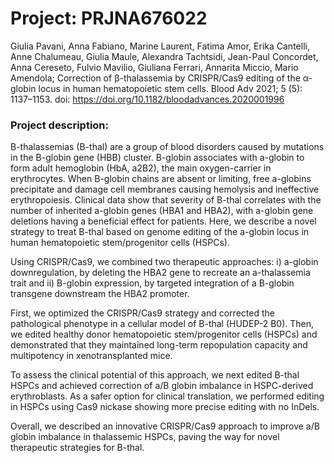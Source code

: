 # Project: PRJNA676022

Giulia Pavani, Anna Fabiano, Marine Laurent, Fatima Amor, 
Erika Cantelli, Anne Chalumeau, Giulia Maule, Alexandra 
Tachtsidi, Jean-Paul Concordet, Anna Cereseto, Fulvio 
Mavilio, Giuliana Ferrari, Annarita Miccio, Mario 
Amendola; Correction of β-thalassemia by CRISPR/Cas9 
editing of the α-globin locus in human hematopoietic stem 
cells. Blood Adv 2021; 5 (5): 1137–1153. doi: 
https://doi.org/10.1182/bloodadvances.2020001996

### Project description: 
B-thalassemias (B-thal) are a group of blood disorders 
caused by mutations in the B-globin gene (HBB) cluster. 
B-globin associates with a-globin to form adult 
hemoglobin (HbA, a2B2), the main oxygen-carrier in 
erythrocytes. When B-globin chains are absent or 
limiting, free a-globins precipitate and damage cell 
membranes causing hemolysis and ineffective 
erythropoiesis. Clinical data show that severity of 
B-thal correlates with the number of inherited a-globin 
genes (HBA1 and HBA2), with a-globin gene deletions 
having a beneficial effect for patients.
Here, we describe a novel strategy to treat B-thal based 
on genome editing of the a-globin locus in human 
hematopoietic stem/progenitor cells (HSPCs).

Using CRISPR/Cas9, we combined two therapeutic 
approaches: i) a-globin downregulation, by deleting the 
HBA2 gene to recreate an a-thalassemia trait and ii) 
B-globin expression, by targeted integration of a 
B-globin transgene downstream the HBA2 promoter.

First, we optimized the CRISPR/Cas9 strategy and 
corrected the pathological phenotype in a cellular model 
of B-thal (HUDEP-2 B0). Then, we edited healthy donor 
hematopoietic stem/progenitor cells (HSPCs) and 
demonstrated that they maintained long-term repopulation 
capacity and multipotency in xenotransplanted mice.

To assess the clinical potential of this approach, we 
next edited B-thal HSPCs and achieved correction of a/B 
globin imbalance in HSPC-derived erythroblasts. As a 
safer option for clinical translation, we performed 
editing in HSPCs using Cas9 nickase showing more precise 
editing with no InDels.

Overall, we described an innovative CRISPR/Cas9 approach 
to improve a/B globin imbalance in thalassemic HSPCs, 
paving the way for novel therapeutic strategies for 
B-thal.
